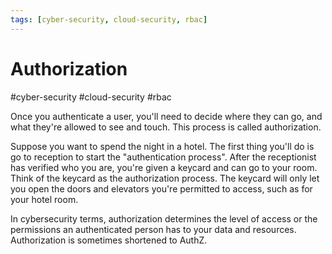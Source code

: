 ```yaml
---
tags: [cyber-security, cloud-security, rbac]
---
```

# Authorization
#cyber-security #cloud-security #rbac

Once you authenticate a user, you'll need to decide where they can go, and what they're allowed to see and touch. This process is called authorization.

Suppose you want to spend the night in a hotel. The first thing you'll do is go to reception to start the "authentication process". After the receptionist has verified who you are, you're given a keycard and can go to your room. Think of the keycard as the authorization process. The keycard will only let you open the doors and elevators you're permitted to access, such as for your hotel room.

In cybersecurity terms, authorization determines the level of access or the permissions an authenticated person has to your data and resources. Authorization is sometimes shortened to AuthZ.